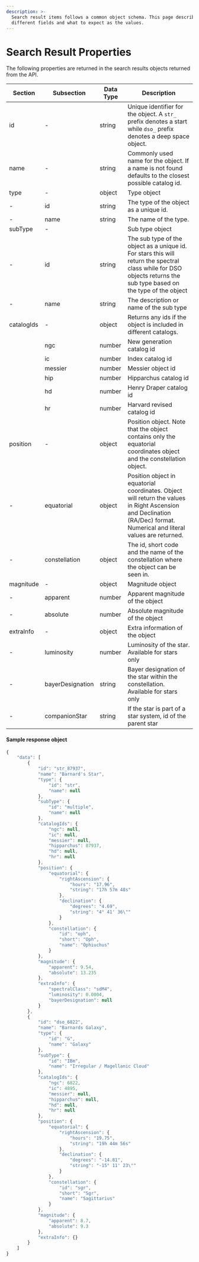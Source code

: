 ```yaml
---
description: >-
  Search result items follows a common object schema. This page describes the
  different fields and what to expect as the values.
---
```


# Search Result Properties

The following properties are returned in the search results objects returned from the API.&#x20;

| **Section** | **Subsection**   | **Data Type** | **Description**                                                                                                                                                         |
| ----------- | ---------------- | ------------- | ----------------------------------------------------------------------------------------------------------------------------------------------------------------------- |
| id          | -                | string        | Unique identifier for the object. A `str_` prefix denotes a start while `dso_` prefix denotes a deep space object.                                                      |
| name        | -                | string        | Commonly used name for the object. If a name is not found defaults to the closest possible catalog id.                                                                  |
| type        | -                | object        | Type object                                                                                                                                                             |
| -           | id               | string        | The type of the object as a unique id.                                                                                                                                  |
| -           | name             | string        | The name of the type.                                                                                                                                                   |
| subType     | -                |               | Sub type object                                                                                                                                                         |
| -           | id               | string        | The sub type of the object as a unique id. For stars this will return the spectral class while for DSO objects returns the sub type based on the type of the object     |
| -           | name             | string        | The description or name of the sub type                                                                                                                                 |
| catalogIds  | -                | object        | Returns any ids if the object is included in different catalogs.                                                                                                        |
|             | ngc              | number        | New generation catalog id                                                                                                                                               |
|             | ic               | number        | Index catalog id                                                                                                                                                        |
|             | messier          | number        | Messier object id                                                                                                                                                       |
|             | hip              | number        | Hipparchus catalog id                                                                                                                                                   |
|             | hd               | number        | Henry Draper catalog id                                                                                                                                                 |
|             | hr               | number        | Harvard revised catalog id                                                                                                                                              |
| position    | -                | object        | Position object. Note that the object contains only the equatorial coordinates object and the constellation object.                                                     |
| -           | equatorial       | object        | Position object in equatorial coordinates. Object will return the values in Right Ascension and Declination (RA/Dec) format. Numerical and literal values are returned. |
| -           | constellation    | object        | The id, short code and the name of the constellation where the object can be seen in.                                                                                   |
| magnitude   | -                | object        | Magnitude object                                                                                                                                                        |
| -           | apparent         | number        | Apparent magnitude of the object                                                                                                                                        |
| -           | absolute         | number        | Absolute magnitude of the object                                                                                                                                        |
| extraInfo   | -                | object        | Extra information of the object                                                                                                                                         |
| -           | luminosity       | number        | Luminosity of the star. Available for stars only                                                                                                                        |
| -           | bayerDesignation | string        | Bayer designation of the star within the constellation.  Available for stars only                                                                                       |
| -           | companionStar    | string        | If the star is part of a star system, id of the parent star                                                                                                             |

#### Sample response object

```javascript
{
    "data": [
        {
            "id": "str_87937",
            "name": "Barnard's Star",
            "type": {
                "id": "str",
                "name": null
            },
            "subType": {
                "id": "multiple",
                "name": null
            },
            "catalogIds": {
                "ngc": null,
                "ic": null,
                "messier": null,
                "hipparchus": 87937,
                "hd": null,
                "hr": null
            },
            "position": {
                "equatorial": {
                    "rightAscension": {
                        "hours": "17.96",
                        "string": "17h 57m 48s"
                    },
                    "declination": {
                        "degrees": "4.69",
                        "string": "4° 41' 36\""
                    }
                },
                "constellation": {
                    "id": "oph",
                    "short": "Oph",
                    "name": "Ophiuchus"
                }
            },
            "magnitude": {
                "apparent": 9.54,
                "absolute": 13.235
            },
            "extraInfo": {
                "spectralClass": "sdM4",
                "luminosity": 0.0004,
                "bayerDesignation": null
            }
        },
        {
            "id": "dso_6822",
            "name": "Barnards Galaxy",
            "type": {
                "id": "G",
                "name": "Galaxy"
            },
            "subType": {
                "id": "IBm",
                "name": "Irregular / Magellanic Cloud"
            },
            "catalogIds": {
                "ngc": 6822,
                "ic": 4895,
                "messier": null,
                "hipparchus": null,
                "hd": null,
                "hr": null
            },
            "position": {
                "equatorial": {
                    "rightAscension": {
                        "hours": "19.75",
                        "string": "19h 44m 56s"
                    },
                    "declination": {
                        "degrees": "-14.81",
                        "string": "-15° 11' 23\""
                    }
                },
                "constellation": {
                    "id": "sgr",
                    "short": "Sgr",
                    "name": "Sagittarius"
                }
            },
            "magnitude": {
                "apparent": 8.7,
                "absolute": 9.3
            },
            "extraInfo": {}
        }
    ]
}
```
